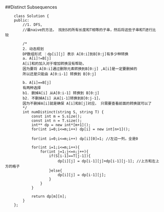 ##Distinct Subsequences    


		class Solution {
		public:
		    //1. DFS,
		    //最naive的方法， 找到S的所有长度和T相等的子串，然后将这些子串和T进行比较
		    
		    /*
		    2. 动态规划
		    DP数组形式 ：dp[i][j] 表示 A[0:i]到B[0:j]有多少种转换
		    a. A[i]!=B[j]
		    A[i]和的加入对于增加转换没有帮助， 
		    因为要将 A[0:i]通过删除元素转换到B[0:j] ,A[i]是一定要删掉的
		    所以还是只能由 A[0:i-1] 转换到 B[0:j]
		    
		    b. A[i]==B[j]
		    有两种选择
		    b1. 删掉A[i] 从A[0:i-1] 转换到 B[0:j]
		    b2. 不删掉A[i] 从A[i-1]转换到B[0:j-1]， 
		    因为不删掉A[i]就是确保 A[i]和B[j]对应， 只需要查看前面的转换就可以了
		    */
		    int numDistinct(string S, string T) {
		        const int m = S.size();
		        const int n = T.size();
		        int** dp = new int*[m+1]();
		        for(int i=0;i<=m;i++) dp[i] = new int[n+1]();
		        
		        for(int i=0;i<=m;i++) dp[i][0]=1; //左边一列，全是0
		        
		        for(int i=1;i<=m;i++){
		            for(int j=1;j<=n;j++){
		                if(S[i-1]==T[j-1]){
		                    dp[i][j] = dp[i-1][j]+dp[i-1][j-1]; //上方和左上方的格子
		                }else{
		                    dp[i][j] = dp[i-1][j];
		                }
		            }
		        }
		        
		        return dp[m][n];
		    }
		};